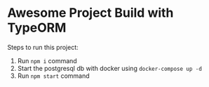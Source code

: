 # Awesome Project Build with TypeORM

Steps to run this project:

1. Run `npm i` command
2. Start the postgresql db with docker using `docker-compose up -d`
3. Run `npm start` command
